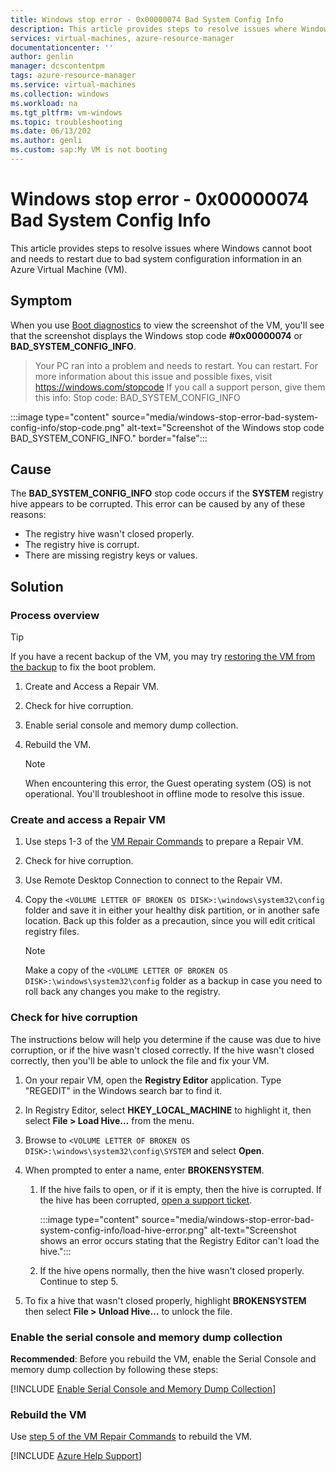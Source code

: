 ```yaml
---
title: Windows stop error - 0x00000074 Bad System Config Info
description: This article provides steps to resolve issues where Windows cannot boot and needs to restart due to bad system configuration information in an Azure Virtual Machine (VM).
services: virtual-machines, azure-resource-manager
documentationcenter: ''
author: genlin
manager: dcscontentpm
tags: azure-resource-manager
ms.service: virtual-machines
ms.collection: windows
ms.workload: na
ms.tgt_pltfrm: vm-windows
ms.topic: troubleshooting
ms.date: 06/13/202
ms.author: genli
ms.custom: sap:My VM is not booting
---
```


# Windows stop error - 0x00000074 Bad System Config Info

This article provides steps to resolve issues where Windows cannot boot and needs to restart due to bad system configuration information in an Azure Virtual Machine (VM).

## Symptom

When you use [Boot diagnostics](./boot-diagnostics.md) to view the screenshot of the VM, you'll see that the screenshot displays the Windows stop code **#0x00000074** or **BAD_SYSTEM_CONFIG_INFO**.

> Your PC ran into a problem and needs to restart. You can restart.
> For more information about this issue and possible fixes, visit <https://windows.com/stopcode>
> If you call a support person, give them this info:
> Stop code: BAD_SYSTEM_CONFIG_INFO

  :::image type="content" source="media/windows-stop-error-bad-system-config-info/stop-code.png" alt-text="Screenshot of the Windows stop code BAD_SYSTEM_CONFIG_INFO." border="false":::

## Cause

The **BAD_SYSTEM_CONFIG_INFO** stop code occurs if the **SYSTEM** registry hive appears to be corrupted. This error can be caused by any of these reasons:

- The registry hive wasn't closed properly.
- The registry hive is corrupt.
- There are missing registry keys or values.

## Solution

### Process overview

> [!TIP]
> If you have a recent backup of the VM, you may try [restoring the VM from the backup](/azure/backup/backup-azure-arm-restore-vms) to fix the boot problem.

1. Create and Access a Repair VM.
1. Check for hive corruption.
1. Enable serial console and memory dump collection.
1. Rebuild the VM.

   > [!NOTE]
   > When encountering this error, the Guest operating system (OS) is not operational. You'll troubleshoot in offline mode to resolve this issue.

### Create and access a Repair VM

1. Use steps 1-3 of the [VM Repair Commands](./repair-windows-vm-using-azure-virtual-machine-repair-commands.md) to prepare a Repair VM.
1. Check for hive corruption.
1. Use Remote Desktop Connection to connect to the Repair VM.
1. Copy the `<VOLUME LETTER OF BROKEN OS DISK>:\windows\system32\config` folder and save it in either your healthy disk partition, or in another safe location. Back up this folder as a precaution, since you will edit critical registry files.

   > [!NOTE]
   > Make a copy of the `<VOLUME LETTER OF BROKEN OS DISK>:\windows\system32\config` folder as a backup in case you need to roll back any changes you make to the registry.

### Check for hive corruption

The instructions below will help you determine if the cause was due to hive corruption, or if the hive wasn't closed correctly. If the hive wasn't closed correctly, then you'll be able to unlock the file and fix your VM.

1. On your repair VM, open the **Registry Editor** application. Type "REGEDIT" in the Windows search bar to find it.
1. In Registry Editor, select **HKEY_LOCAL_MACHINE** to highlight it, then select **File > Load Hive…** from the menu.
1. Browse to `<VOLUME LETTER OF BROKEN OS DISK>:\windows\system32\config\SYSTEM` and select **Open**.
1. When prompted to enter a name, enter **BROKENSYSTEM**.

   1. If the hive fails to open, or if it is empty, then the hive is corrupted. If the hive has been corrupted, [open a support ticket](https://portal.azure.com/?#blade/Microsoft_Azure_Support/HelpAndSupportBlade).

      :::image type="content" source="media/windows-stop-error-bad-system-config-info/load-hive-error.png" alt-text="Screenshot shows an error occurs stating that the Registry Editor can't load the hive.":::

   1. If the hive opens normally, then the hive wasn't closed properly. Continue to step 5.

1. To fix a hive that wasn't closed properly, highlight **BROKENSYSTEM** then select **File > Unload Hive…** to unlock the file.

### Enable the serial console and memory dump collection

**Recommended**: Before you rebuild the VM, enable the Serial Console and memory dump collection by following these steps:

[!INCLUDE [Enable Serial Console and Memory Dump Collection](../../../includes/azure/enable-serial-console-memory-dump-collection.md)]

### Rebuild the VM

Use [step 5 of the VM Repair Commands](./repair-windows-vm-using-azure-virtual-machine-repair-commands.md#repair-process-example) to rebuild the VM.

[!INCLUDE [Azure Help Support](../../../includes/azure-help-support.md)]
